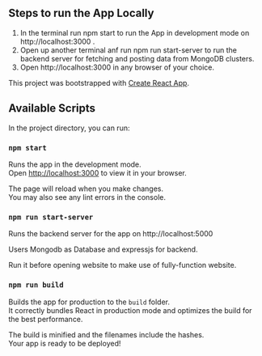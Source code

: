 ## Steps to run the App Locally

1. In the terminal run npm start to run the App in development mode on http://localhost:3000 .
2. Open up another terminal anf run npm run start-server to run the backend server for fetching and posting data from MongoDB clusters.
3. Open http://localhost:3000 in any browser of your choice.


This project was bootstrapped with [Create React App](https://github.com/facebook/create-react-app).

## Available Scripts

In the project directory, you can run:

### `npm start`

Runs the app in the development mode.\
Open [http://localhost:3000](http://localhost:3000) to view it in your browser.

The page will reload when you make changes.\
You may also see any lint errors in the console.

### `npm run start-server`

Runs the backend server for the app on http://localhost:5000

Users Mongodb as Database and expressjs for backend.

Run it before opening website to make use of fully-function website.


### `npm run build`

Builds the app for production to the `build` folder.\
It correctly bundles React in production mode and optimizes the build for the best performance.

The build is minified and the filenames include the hashes.\
Your app is ready to be deployed!

